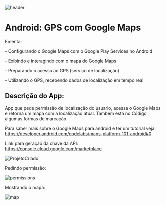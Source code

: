 ![header](D:\Programation\socean\samsung_ocean_gps_gmaps\header.png)

# Android: GPS com Google Maps

Ementa:

\- Configurando o Google Maps com o Google Play Services no Android

\- Exibindo e interagindo com o mapa do Google Maps

\- Preparando o acesso ao GPS (serviço de localização)

\- Utilizando o GPS, recebendo dados de localização em tempo real

## Descrição do App:

App que pede permissão de localização do usuario, acessa o Google Maps e retorna um mapa com a localização atual. Também está no Código algumas formas de marcação.

Para saber mais sobre o Google Maps para android e ter um tutorial veja:  https://developer.android.com/codelabs/maps-platform-101-android#0



Link para geração da chave da API: https://console.cloud.google.com/marketplace

![ProjetoCriado](D:\Programation\socean\samsung_ocean_gps_gmaps\ProjetoCriado.png)

Pedindo permissão:

![permissions](D:\Programation\socean\samsung_ocean_gps_gmaps\permissions.png)

Mostrando o mapa:

![map](D:\Programation\socean\samsung_ocean_gps_gmaps\map.png)

